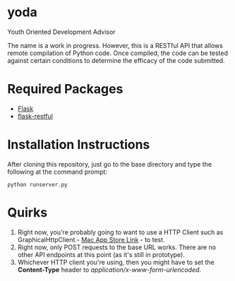 yoda
====

Youth Oriented Development Advisor

The name is a work in progress. However, this is a RESTful API that allows remote compilation of Python code. Once compiled, the code can be tested against certain conditions to determine the efficacy of the code submitted.

Required Packages
====

* [Flask](http://flask.pocoo.org)
* [flask-restful](http://flask-restful.readthedocs.org)

Installation Instructions
====

After cloning this repository, just go to the base directory and type the following at the command prompt:
```
python runserver.py
```

Quirks
====

1. Right now, you're probably going to want to use a HTTP Client such as GraphicalHttpClient - [Mac App Store Link](https://itunes.apple.com/us/app/graphicalhttpclient/id433095876?mt=12) - to test. 
2. Right now, only POST requests to the base URL works. There are no other API endpoints at this point (as it's still in prototype).
3. Whichever HTTP client you're using, then you might have to set the **Content-Type** header to *application/x-www-form-urlencoded*.